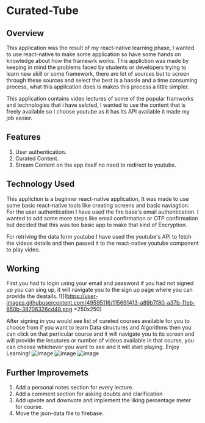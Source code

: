 # Curated-Tube

## Overview

This application was the result of my react-native learning phase, I wanted to use react-native to make some application so have some hands on knowledge about how the framewrk works. This appliction was made by keeping in mind the problems faced by students or developers trying to learn new skill or some framework, there are 
lot of sources but to screen through these sources and select the best is a hassle and a time consuming process, what this application does is makes this process a little simpler. 

This application contains video lectures of some of the popular framworks and technologies that i have selcted, I wanted to use the content that is freely available so I choose youtube as it has its API available it made my job easier.

## Features 

1) User authentication.
2) Curated Content.
3) Stream Content on the app itself no need to redirect to youtube.

## Technology Used

This appliction is a beginner react-native application, It was made to use some basic react-native tools like creating screens and basic naviagtion. For the user authentication I have used the fire base's email authentication. I wanted to add some more steps like email confirmation or OTP confirmation but decided that this was too basic app to make that kind of Encryption.

For retriving the data form youtube I have used the youtube's API to fetch the videos details and then passed it to the react-native youtube component to play video.

## Working 

First you had to login using your email and password if you had not signed up you can sing up, it will navigate you to the sign up page where you can provide the deatails.
![](https://user-images.githubusercontent.com/49595116/115691413-a89b7f80-a37b-11eb-850b-38706326cd48.png =250x250)

After signing in you would see list of cureted courses available for you to choose from if you want to learn Data structures and Algorithms then you can click on that perticular course and it will navigate you to its screen and will provide the lecutures or number of videos available in that course, you can choose whichever you want to see and it will start playing. Enjoy Learning!
![image](https://user-images.githubusercontent.com/49595116/115691843-09c35300-a37c-11eb-899a-91c47a1a1c01.png)
![image](https://user-images.githubusercontent.com/49595116/115691862-0def7080-a37c-11eb-91ec-a706dff1b9e6.png)
![image](https://user-images.githubusercontent.com/49595116/115691895-134cbb00-a37c-11eb-9e12-52f2c2cfafc1.png)


## Further Improvemets
1) Add a personal notes section for every lecture.
2) Add a comment section for asking doubts and clarification
3) Add upvote and downvote and implement the liking percentage meter for course.
4) Move the json-data file to firebase.



